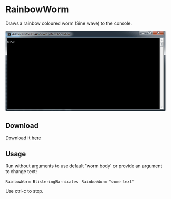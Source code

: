 # RainbowWorm
Draws a rainbow coloured worm (Sine wave) to the console.

![Look at that worm go!](Properties/worm.gif)

## Download

Download it [here](https://github.com/Killeroo/RainbowWorm/releases)

## Usage

Run without arguments to use default 'worm body' or provide an argument to change text: 

`
RainbowWorm BlisteringBarnicales 
`
`
RainbowWorm "some text"
`

Use ctrl-c to stop.

